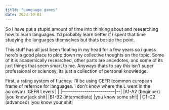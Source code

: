 ```yaml
---
title: "Language games"
date: 2024-10-01
--- 
```


So I have put a stupid amount of time into thinking about and researching how to learn languages. I'd probably learn better if i spent that time studying the languages themselves but thats beside the point.

This stuff has all just been floating in my head for a few years so i guess here's a good place to plop down my collective thoughts on the topic. Some of it is academically researched, other parts are ancedotes, and some of its just things that seem smart to me. Anyways thats to say this isn't super professional or sciencey, its just a collection of personal knowledge.

First, a rating system of fluency. I'll be using CEFR (common european frame of refernce for languages. i don't know where the L went in the acronym)
|CEFR Levels               |  | 
|--------------------------|--|
|A1-A2 (beginner)     |you know jack shit|
|B1-B2 (intermediate) |you know some shit|
| C1-C2 (advanced)    |you know your shit|

